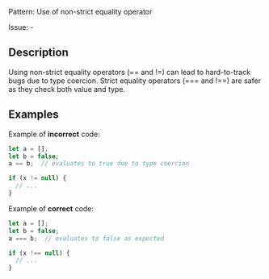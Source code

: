 Pattern: Use of non-strict equality operator

Issue: -

## Description

Using non-strict equality operators (== and !=) can lead to hard-to-track bugs due to type coercion. Strict equality operators (=== and !==) are safer as they check both value and type.

## Examples

Example of **incorrect** code:
```javascript
let a = [];
let b = false;
a == b;  // evaluates to true due to type coercion

if (x != null) {
  // ...
}
```

Example of **correct** code:
```javascript
let a = [];
let b = false;
a === b;  // evaluates to false as expected

if (x !== null) {
  // ...
}
```